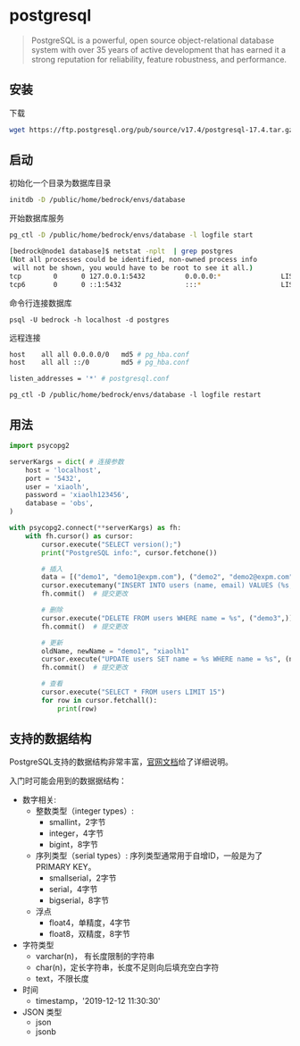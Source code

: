 # postgresql

> PostgreSQL is a powerful, open source object-relational database system with over 35 years of active development that has earned it a strong reputation for reliability, feature robustness, and performance.


## 安装
下载
``` bash
wget https://ftp.postgresql.org/pub/source/v17.4/postgresql-17.4.tar.gz
```

## 启动
初始化一个目录为数据库目录
``` bash
initdb -D /public/home/bedrock/envs/database
```

开始数据库服务
``` bash
pg_ctl -D /public/home/bedrock/envs/database -l logfile start
```

``` bash
[bedrock@node1 database]$ netstat -nplt  | grep postgres
(Not all processes could be identified, non-owned process info
 will not be shown, you would have to be root to see it all.)
tcp        0      0 127.0.0.1:5432          0.0.0.0:*               LISTEN      14276/postgres      
tcp6       0      0 ::1:5432                :::*                    LISTEN      14276/postgres 
```

命令行连接数据库
```
psql -U bedrock -h localhost -d postgres
```

远程连接
``` bash 
host    all all 0.0.0.0/0   md5 # pg_hba.conf
host    all all ::/0        md5 # pg_hba.conf

listen_addresses = '*' # postgresql.conf
```

```
pg_ctl -D /public/home/bedrock/envs/database -l logfile restart
```

## 用法

``` python
import psycopg2

serverKargs = dict( # 连接参数
    host = 'localhost',
    port = '5432',
    user = 'xiaolh',
    password = 'xiaolh123456',
    database = 'obs',
)

with psycopg2.connect(**serverKargs) as fh:
    with fh.cursor() as cursor:    
        cursor.execute("SELECT version();")
        print("PostgreSQL info:", cursor.fetchone())

        # 插入
        data = [("demo1", "demo1@expm.com"), ("demo2", "demo2@expm.com"), ("demo3", "demo3@expm.com")]
        cursor.executemany("INSERT INTO users (name, email) VALUES (%s, %s)", data)
        fh.commit()  # 提交更改

        # 删除
        cursor.execute("DELETE FROM users WHERE name = %s", ("demo3",))
        fh.commit()  # 提交更改

        # 更新
        oldName, newName = "demo1", "xiaolh1"
        cursor.execute("UPDATE users SET name = %s WHERE name = %s", (newName, oldName))
        fh.commit()  # 提交更改

        # 查看
        cursor.execute("SELECT * FROM users LIMIT 15")
        for row in cursor.fetchall():
            print(row)
```

## 支持的数据结构
PostgreSQL支持的数据结构非常丰富，[官网文档](https://www.postgresql.org/docs/current/datatype.html)给了详细说明。


入门时可能会用到的数据据结构：

- 数字相关: 
  - 整数类型（integer types）: 
    - smallint，2字节
    - integer，4字节
    - bigint，8字节
  - 序列类型（serial types）: 序列类型通常用于自增ID，一般是为了PRIMARY KEY。
    - smallserial，2字节
    - serial，4字节
    - bigserial，8字节
  - 浮点
    - float4，单精度，4字节
    - float8，双精度，8字节
- 字符类型
  - varchar(n)， 有长度限制的字符串
  - char(n)，定长字符串，长度不足则向后填充空白字符
  - text，不限长度
- 时间
  - timestamp，'2019-12-12 11:30:30'
- JSON 类型
  - json
  - jsonb